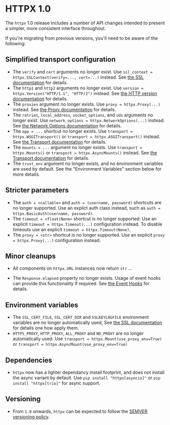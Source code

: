 # HTTPX 1.0

The `httpx` 1.0 release includes a number of API changes intended to present a simpler, more consistent interface throughout.

If you're migrating from previous versions, you'll need to be aware of the following:

## Simplified transport configuration

* The `verify` and `cert` arguments no longer exist. Use `ssl_context = httpx.SSLContext(verify=..., cert=...)` instead. See [the SSL documentation](#) for details.
* The `http1` and `http2` arguments no longer exist. Use `version = httpx.Version("HTTP/1.1", "HTTP/2")` instead. See [the HTTP version documentation](#) for details.
* The `proxies` argument no longer exists. Use `proxy = httpx.Proxy(...)` instead. See [the Proxy documentation](#) for details.
* The `retries`, `local_address`, `socket_options`, and `uds` arguments no longer exist. Use `network_options = httpx.NetworkOptions(...)` instead. See [the Network Options documentation](#) for details.
* The `app = ...` shortcut no longer exists. Use `transport = httpx.WSGITransport()` or `transport = httpx.ASGITransport()` instead. See [the Transport documentation](#) for details.
* The `mounts = ...` argument no longer exists. Use `transport = httpx.Mounts()` or `transport = httpx.AsyncMounts()` instead. See [the Transport documentation](#) for details.
* The `trust_env` argument no longer exists, and no environment variables are used by default. See the "Environment Variables" section below for more details.

## Stricter parameters

* The `auth = <callable>` and `auth = (username, password)` shortcuts are no longer supported. Use an explict auth class instead, such as `auth = httpx.BasicAuth(username, password)`.
* The `timeout = <float|None>` shortcut is no longer supported. Use an explicit `timeout = httpx.Timeout(...)` configuration instead. To disable timeouts use an explicit `timeout = httpx.Timeout(None)`.
* The `proxy = <str>` shortcut is no longer supported. Use an explicit `proxy = httpx.Proxy(...)` configuration instead.

## Minor cleanups

* All components on `httpx.URL` instances now return `str` ...

* The `Response.elapsed` property no longer exists. Usage of event hooks can provide this functionality if required. See [the Event Hooks](documentation) for details.

## Environment variables

* The `SSL_CERT_FILE`, `SSL_CERT_DIR` and `SSLKEYLOGFILE` environment variables are no longer automatically used, See [the SSL documentation](#) for details one how apply them.
* `HTTPS_PROXY`, `HTTP_PROXY`, `ALL_PROXY` and `NO_PROXY` are no longer automatically used. Use `transport = httpx.Mount(use_proxy_env=True)` or `transport = httpx.AsyncMount(use_proxy_env=True)` 

## Dependencies

* `httpx` now has a lighter dependancy install footprint, and does not install the async variant by default. Use `pip install "httpx[asyncio]"` or `pip install "httpx[trio]"` for async support.

## Versioning

* From `1.0` onwards, `httpx` can be expected to follow the [SEMVER versioning policy](#).